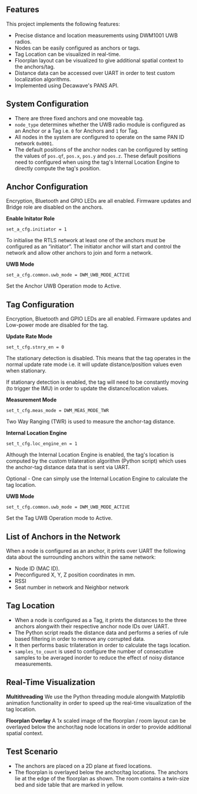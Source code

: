 ## Features
This project implements the following features:
 - Precise distance and location measurements using DWM1001 UWB radios.
 - Nodes can be easily configured as anchors or tags.
 - Tag Location can be visualized in real-time.
 - Floorplan  layout can be visualized to give additional spatial context to the anchors/tag.
 - Distance data can be accessed over UART in order to test custom localization algorithms.
 - Implemented using Decawave's PANS API.

## System Configuration

 - There are three fixed anchors and one moveable tag.
 - `node_type` determines whether the UWB radio module is configured as an Anchor or a Tag i.e. `0` for Anchors and `1` for Tag.
 - All nodes in the system are configured to operate on the same PAN ID network `0x0001`.
 - The default positions of the anchor nodes can be configured by setting the values of `pos.qf`, `pos.x`, `pos.y` and `pos.z`. These default positions need to configured when using the tag's Internal Location Engine to directly compute the tag's position.

## Anchor Configuration
Encryption, Bluetooth and GPIO LEDs are all enabled. Firmware updates and Bridge role are disabled on the anchors.

**Enable Initator Role**

    set_a_cfg.initiator = 1

 To initialise the RTLS network at least one of the anchors must be configured as an “initiator”. The initiator anchor will start and control the network and allow other anchors to join and form a network.

**UWB Mode**

    set_a_cfg.common.uwb_mode = DWM_UWB_MODE_ACTIVE
Set the Anchor UWB Operation mode to Active.

## Tag Configuration
Encryption, Bluetooth and GPIO LEDs are all enabled. Firmware updates and Low-power mode are disabled for the tag.

**Update Rate Mode**

    set_t_cfg.stnry_en = 0
The stationary detection is disabled. This means that the tag operates in the normal update rate mode i.e. it will update distance/position values even when stationary. 

If stationary detection is enabled, the tag will need to be constantly moving (to trigger the IMU) in order to update the distance/location values. 

**Measurement Mode**

    set_t_cfg.meas_mode = DWM_MEAS_MODE_TWR
   Two Way Ranging (TWR) is used to measure the anchor-tag distance.

**Internal Location Engine**

    set_t_cfg.loc_engine_en = 1
   Although the Internal Location Engine is enabled, the tag's location is computed by the custom trilateration algorithm (Python script) which uses the anchor-tag distance data that is sent via UART.

Optional - One can simply use the Internal Location Engine to calculate the tag location.

**UWB Mode**

    set_t_cfg.common.uwb_mode = DWM_UWB_MODE_ACTIVE
Set the Tag UWB Operation mode to Active.

## List of Anchors in the Network
When a node is configured as an anchor, it prints over UART the following data about the surrounding anchors within the same network:

 -  Node ID (MAC ID).
 - Preconfigured X, Y, Z position coordinates in mm.
- RSSI
- Seat number in network and Neighbor network

## Tag Location

 - When a node is configured as a Tag, it prints the distances to the three anchors alongwith their respective anchor node IDs over UART.
 - The Python script reads the distance data and performs a series of rule based filtering in order to remove any corrupted data.
 - It then performs basic trilateration in order to calculate the tags location.
 - `samples_to_count` is used to configure the number of consecutive samples to be averaged inorder to reduce the effect of noisy distance measurements.

## Real-Time Visualization

 **Multithreading**
 We use the Python threading module alongwith Matplotlib animation functionality in order to speed up the real-time visualization of the tag location.

 **Floorplan Overlay**
A 1x scaled image of the floorplan / room layout can be overlayed below the anchor/tag node locations in order to provide additional spatial context.

## Test Scenario

 - The anchors are placed on a 2D plane at fixed locations.
 - The floorplan is overlayed below the anchor/tag locations. The anchors lie at the edge of the floorplan as shown. The room contains a twin-size bed and side table that are marked in yellow.
